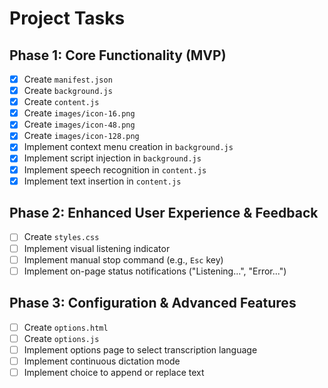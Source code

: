 # Project Tasks

## Phase 1: Core Functionality (MVP)

*   [x] Create `manifest.json`
*   [x] Create `background.js`
*   [x] Create `content.js`
*   [x] Create `images/icon-16.png`
*   [x] Create `images/icon-48.png`
*   [x] Create `images/icon-128.png`
*   [x] Implement context menu creation in `background.js`
*   [x] Implement script injection in `background.js`
*   [x] Implement speech recognition in `content.js`
*   [x] Implement text insertion in `content.js`

## Phase 2: Enhanced User Experience & Feedback

*   [ ] Create `styles.css`
*   [ ] Implement visual listening indicator
*   [ ] Implement manual stop command (e.g., `Esc` key)
*   [ ] Implement on-page status notifications ("Listening...", "Error...")

## Phase 3: Configuration & Advanced Features

*   [ ] Create `options.html`
*   [ ] Create `options.js`
*   [ ] Implement options page to select transcription language
*   [ ] Implement continuous dictation mode
*   [ ] Implement choice to append or replace text
